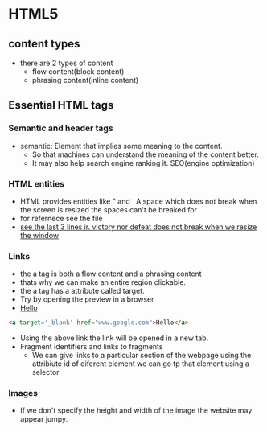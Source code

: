 # HTML5
## content types
- there are 2 types of content
  - flow content(block content)
  - phrasing content(inline content)
## Essential HTML tags
### Semantic and header tags
- semantic: Element that implies some meaning to the content.
  - So that machines can understand the meaning of the content better.
  - It may also help search engine ranking it. SEO(engine optimization)
### HTML entities
- HTML provides entities like &quot; and &nbsp; A space which does not break when the screen is resized the spaces can't be breaked for
- for refernece see the file 
- [see the last 3 lines ir. victory nor defeat does not break when we resize the window](file:///../../fullstack-course4-master/examples/Lecture08/html-entities-after.html)
### Links
- the a tag is both a flow content and a phrasing content
- thats why we can make an entire region clickable.
- the a tag has a attribute called target.
- Try by opening the preview in a browser
- <a target='_blank' href="http://www.google.com">Hello</a>
``` html
<a target='_blank' href="www.google.com">Hello</a>
```
- Using the above link the link will be opened in a new tab.
- Fragment identifiers and links to fragments
  - We can give links to a particular section of the webpage using the attribiute id of diferent element we can go tp that element using a selector
### Images
- If we don't specify the height and width of the image the website may appear jumpy.